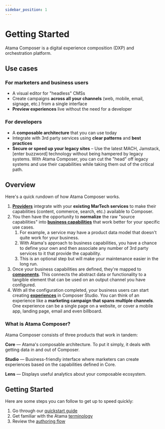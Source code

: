 ```yaml
---
sidebar_position: 1
---
```


# Getting Started

Atama Composer is a digital experience composition (DXP) and orchestration platform.

## Use cases

### For marketers and business users
* A visual editor for "headless" CMSs
* Create campaigns **across all your channels** (web, mobile, email, signage, etc.) from a single interface
* **Preview experiences** live without the need for a developer

### For developers
* A **composable architecture** that you can use today
* Integrate with 3rd party services using **clear patterns** and **best practices**
* **Secure or speed up your legacy sites** – Use the latest MACH, Jamstack, [enter buzzword] technology without being hampered by legacy systems. With Atama Composer, you can cut the "head" off legacy systems and use their capabilities while taking them out of the critical path.

## Overview

Here's a quick rundown of how Atama Composer works.

1. **[Providers](../composer-core/providers/README.md)** integrate with your **existing MarTech services** to make their capabilities (content, commerce, search, etc.) available to Composer.
2. You then have the opportunity to **normalize** the raw "source capabilities" into **[business capabilities](../composer-core/business-capability/README.md)** that work better for your specific use cases.
    1. For example, a service may have a product data model that doesn't quite work for your business.
    2. With Atama's approach to business capabilities, you have a chance to define your own and then associate any number of 3rd party services to it that provide the capability.
    3. This is an optional step but will make your maintenance easier in the long run.
3. Once your business capabilities are defined, they're mapped to **[components](../composer-studio/authoring-guides/component/index.md)**. This connects the abstract data or functionality to a tangible element that can be used on an output channel you have configured.
4. With all the configuration completed, your business users can start creating **[experiences](../composer-studio/authoring-guides/experience/index.md)** in Composer Studio. You can think of an experience like a **marketing campaign that spans multiple channels**. One experience can be a single page on a website, or cover a mobile app, landing page, email and even billboard.


### What is Atama Composer?

Atama Composer consists of three products that work in tandem:

**Core** — Atama's composable architecture. To put it simply, it deals with getting data in and out of Composer.

**Studio** — Business-friendly interface where marketers can create experiences based on the capabilities defined in Core.

**Lens** — Displays useful analytics about your composable ecosystem.


## Getting Started

Here are some steps you can follow to get up to speed quickly:

1. Go through our [quickstart guide](../getting-started/quickstart/index.md)
2. Get familiar with the Atama [terminology](../reference/terminology.md)
3. Review the [authoring flow](../getting-started/authoring-flow.md)


